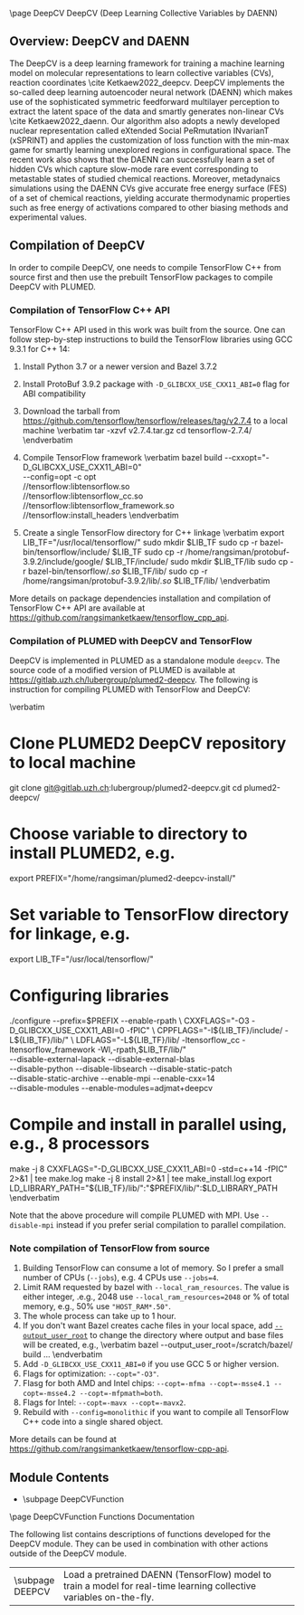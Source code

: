 \page DeepCV DeepCV (Deep Learning Collective Variables by DAENN)

<!-- 
description: DeepCV (Deep Learning Collective Variables by DAENN) function
authors: Rangsiman Ketkaew
reference: 
-->

## Overview: DeepCV and DAENN

The DeepCV is a deep learning framework for training a machine learning model on molecular representations to learn collective variables (CVs), reaction coordinates \cite Ketkaew2022_deepcv. DeepCV implements the so-called deep learning autoencoder neural network (DAENN) which makes use of the sophisticated symmetric feedforward multilayer perception to extract the latent space of the data and smartly generates non-linear CVs \cite Ketkaew2022_daenn. Our algorithm also adopts a newly developed nuclear representation called eXtended Social PeRmutation INvarianT (xSPRINT) and applies the customization of loss function with the min-max game for smartly learning unexplored regions in configurational space. The recent work also shows that the DAENN can successfully learn a set of hidden CVs which capture slow-mode rare event corresponding to metastable states of studied chemical reactions. Moreover, metadynaics simulations using the DAENN CVs give accurate free energy surface (FES) of a set of chemical reactions, yielding accurate thermodynamic properties such as free energy of activations compared to other biasing methods and experimental values.

## Compilation of DeepCV

In order to compile DeepCV, one needs to compile TensorFlow C++ from source first and then use the prebuilt TensorFlow packages 
to compile DeepCV with PLUMED.

### Compilation of TensorFlow C++ API

TensorFlow C++ API used in this work was built from the source. One can follow step-by-step instructions to build the TensorFlow libraries using GCC 9.3.1 for C++ 14:

1. Install Python 3.7 or a newer version and Bazel 3.7.2
    
2. Install ProtoBuf 3.9.2 package with `-D_GLIBCXX_USE_CXX11_ABI=0` flag for ABI compatibility
    
3. Download the tarball from https://github.com/tensorflow/tensorflow/releases/tag/v2.7.4 to a local machine
    \verbatim
    tar -xzvf v2.7.4.tar.gz
    cd tensorflow-2.7.4/
    \endverbatim
    
4. Compile TensorFlow framework
    \verbatim
    bazel build --cxxopt="-D_GLIBCXX_USE_CXX11_ABI=0" \
        --config=opt -c opt \
        //tensorflow:libtensorflow.so \
        //tensorflow:libtensorflow_cc.so \
        //tensorflow:libtensorflow_framework.so \
        //tensorflow:install_headers
    \endverbatim

5. Create a single TensorFlow directory for C++ linkage
    \verbatim
    export LIB_TF="/usr/local/tensorflow/"
    sudo mkdir $LIB_TF
    sudo cp -r bazel-bin/tensorflow/include/ $LIB_TF
    sudo cp -r /home/rangsiman/protobuf-3.9.2/include/google/ $LIB_TF/include/
    sudo mkdir $LIB_TF/lib
    sudo cp -r bazel-bin/tensorflow/*.so* $LIB_TF/lib/
    sudo cp -r /home/rangsiman/protobuf-3.9.2/lib/*.so* $LIB_TF/lib/
    \endverbatim

More details on package dependencies installation and compilation of TensorFlow C++ API are available at https://github.com/rangsimanketkaew/tensorflow_cpp_api.

### Compilation of PLUMED with DeepCV and TensorFlow

DeepCV is implemented in PLUMED as a standalone module `deepcv`. The source code of a modified version of PLUMED is available at https://gitlab.uzh.ch/lubergroup/plumed2-deepcv. The following is instruction for compiling PLUMED with TensorFlow and DeepCV:

\verbatim
# Clone PLUMED2 DeepCV repository to local machine
git clone git@gitlab.uzh.ch:lubergroup/plumed2-deepcv.git
cd plumed2-deepcv/

# Choose variable to directory to install PLUMED2, e.g.
export PREFIX="/home/rangsiman/plumed2-deepcv-install/"
# Set variable to TensorFlow directory for linkage, e.g.
export LIB_TF="/usr/local/tensorflow/"

# Configuring libraries
./configure --prefix=$PREFIX --enable-rpath \
    CXXFLAGS="-O3 -D_GLIBCXX_USE_CXX11_ABI=0 -fPIC" \
    CPPFLAGS="-I${LIB_TF}/include/ -L${LIB_TF}/lib/" \
    LDFLAGS="-L${LIB_TF}/lib/ -ltensorflow_cc -ltensorflow_framework -Wl,-rpath,$LIB_TF/lib/" \
    --disable-external-lapack --disable-external-blas \
    --disable-python --disable-libsearch --disable-static-patch \
    --disable-static-archive --enable-mpi --enable-cxx=14 \
    --disable-modules --enable-modules=adjmat+deepcv

# Compile and install in parallel using, e.g., 8 processors
make -j 8 CXXFLAGS="-D_GLIBCXX_USE_CXX11_ABI=0 -std=c++14 -fPIC" 2>&1 | tee make.log
make -j 8 install 2>&1 | tee make_install.log
export LD_LIBRARY_PATH="${LIB_TF}/lib/":"$PREFIX/lib/":$LD_LIBRARY_PATH
\endverbatim

Note that the above procedure will compile PLUMED with MPI. Use `--disable-mpi` instead if you prefer serial compilation to parallel compilation.

### Note compilation of TensorFlow from source

1. Building TensorFlow can consume a lot of memory. So I prefer a small number of CPUs (`--jobs`), e.g. 4 CPUs use `--jobs=4`.
2. Limit RAM requested by bazel with `--local_ram_resources`. The value is either integer, .e.g., 2048 use `--local_ram_resources=2048` or % of total memory, e.g., 50% use `"HOST_RAM*.50"`.
3. The whole process can take up to 1 hour.
4. If you don't want Bazel creates cache files in your local space, add [`--output_user_root`](https://docs.bazel.build/versions/main/user-manual.html#flag--output_user_root) to change the directory where output and base files will be created, e.g., 
   \verbatim
   bazel --output_user_root=/scratch/bazel/ build ...
   \endverbatim
5. Add `-D_GLIBCXX_USE_CXX11_ABI=0` if you use GCC 5 or higher version.
6. Flags for optimization: `--copt="-O3"`.
7. Flasg for both AMD and Intel chips: `--copt=-mfma --copt=-msse4.1 --copt=-msse4.2 --copt=-mfpmath=both`.
8. Flags for Intel: `--copt=-mavx --copt=-mavx2`.
9. Rebuild with `--config=monolithic` if you want to compile all TensorFlow C++ code into a single shared object.

More details can be found at https://github.com/rangsimanketkaew/tensorflow-cpp-api.

## Module Contents
- \subpage DeepCVFunction

\page DeepCVFunction Functions Documentation

The following list contains descriptions of functions developed for the DeepCV module. They can be used in combination with other actions outside of the DeepCV module.

<table align=center frame=void width=95%% cellpadding=5%%>
<tr> <td width=5%> \subpage DEEPCV </td> <td>Load a pretrained DAENN (TensorFlow) model to train a model for 
real-time learning collective variables on-the-fly.</td> </tr>
</table>
